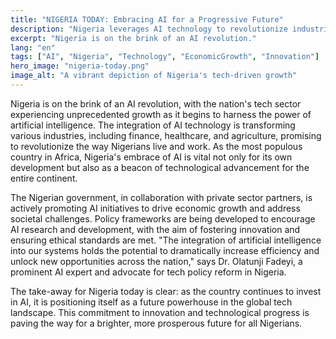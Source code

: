 ```yaml
---
title: "NIGERIA TODAY: Embracing AI for a Progressive Future"
description: "Nigeria leverages AI technology to revolutionize industries and foster economic growth."
excerpt: "Nigeria is on the brink of an AI revolution."
lang: "en"
tags: ["AI", "Nigeria", "Technology", "EconomicGrowth", "Innovation"]
hero_image: "nigeria-today.png"
image_alt: "A vibrant depiction of Nigeria's tech-driven growth"
---
```


Nigeria is on the brink of an AI revolution, with the nation's tech sector experiencing unprecedented growth as it begins to harness the power of artificial intelligence. The integration of AI technology is transforming various industries, including finance, healthcare, and agriculture, promising to revolutionize the way Nigerians live and work. As the most populous country in Africa, Nigeria's embrace of AI is vital not only for its own development but also as a beacon of technological advancement for the entire continent.

The Nigerian government, in collaboration with private sector partners, is actively promoting AI initiatives to drive economic growth and address societal challenges. Policy frameworks are being developed to encourage AI research and development, with the aim of fostering innovation and ensuring ethical standards are met. "The integration of artificial intelligence into our systems holds the potential to dramatically increase efficiency and unlock new opportunities across the nation," says Dr. Olatunji Fadeyi, a prominent AI expert and advocate for tech policy reform in Nigeria.

The take-away for Nigeria today is clear: as the country continues to invest in AI, it is positioning itself as a future powerhouse in the global tech landscape. This commitment to innovation and technological progress is paving the way for a brighter, more prosperous future for all Nigerians.